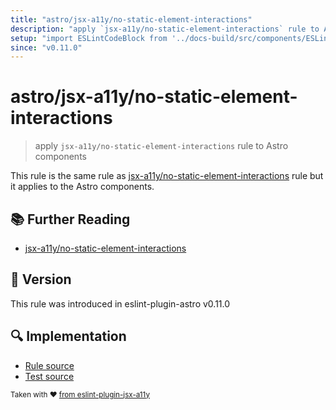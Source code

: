 ```yaml
---
title: "astro/jsx-a11y/no-static-element-interactions"
description: "apply `jsx-a11y/no-static-element-interactions` rule to Astro components"
setup: "import ESLintCodeBlock from '../docs-build/src/components/ESLintCodeBlockWrap.astro'"
since: "v0.11.0"
---
```


# astro/jsx-a11y/no-static-element-interactions

> apply `jsx-a11y/no-static-element-interactions` rule to Astro components

This rule is the same rule as [jsx-a11y/no-static-element-interactions](https://github.com/jsx-eslint/eslint-plugin-jsx-a11y/tree/HEAD/docs/rules/no-static-element-interactions.md) rule but it applies to the Astro components.

## :books: Further Reading

- [jsx-a11y/no-static-element-interactions](https://github.com/jsx-eslint/eslint-plugin-jsx-a11y/tree/HEAD/docs/rules/no-static-element-interactions.md)

## :rocket: Version

This rule was introduced in eslint-plugin-astro v0.11.0

## :mag: Implementation

- [Rule source](https://github.com/ota-meshi/eslint-plugin-astro/blob/main/src/rules/jsx-a11y/no-static-element-interactions.ts)
- [Test source](https://github.com/ota-meshi/eslint-plugin-astro/blob/main/tests/src/rules/jsx-a11y/no-static-element-interactions.ts)

<sup>Taken with ❤️ [from eslint-plugin-jsx-a11y](https://github.com/jsx-eslint/eslint-plugin-jsx-a11y/tree/HEAD/docs/rules/no-static-element-interactions.md)</sup>
